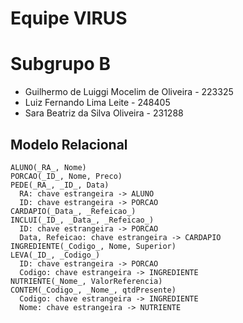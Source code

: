 # Equipe VIRUS

# Subgrupo B
* Guilhermo de Luiggi Mocelim de Oliveira - 223325
* Luiz Fernando Lima Leite - 248405
* Sara Beatriz da Silva Oliveira - 231288

## Modelo Relacional
~~~
ALUNO(_RA_, Nome)
PORCAO(_ID_, Nome, Preco)
PEDE(_RA_, _ID_, Data)
  RA: chave estrangeira -> ALUNO
  ID: chave estrangeira -> PORCAO
CARDAPIO(_Data_, _Refeicao_)
INCLUI(_ID_, _Data_, _Refeicao_)
  ID: chave estrangeira -> PORCAO
  Data, Refeicao: chave estrangeira -> CARDAPIO
INGREDIENTE(_Codigo_, Nome, Superior)
LEVA(_ID_, _Codigo_)
  ID: chave estrangeira -> PORCAO
  Codigo: chave estrangeira -> INGREDIENTE
NUTRIENTE(_Nome_, ValorReferencia)
CONTEM(_Codigo_, _Nome_, qtdPresente)
  Codigo: chave estrangeira -> INGREDIENTE
  Nome: chave estrangeira -> NUTRIENTE
~~~